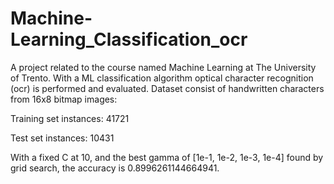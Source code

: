 # Machine-Learning_Classification_ocr
A project related to the course named Machine Learning at The University of Trento. With a ML classification algorithm optical character recognition (ocr) is performed and evaluated. Dataset consist of handwritten characters from 16x8 bitmap images:

Training set instances: 41721

Test set instances: 10431

With a fixed C at 10, and the best gamma of [1e-1, 1e-2, 1e-3, 1e-4] found by grid search, the accuracy is 0.8996261144664941.
